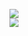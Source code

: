 [![](https://img.shields.io/badge/Made%20With-Github%20Spray-lightgrey.svg?style=for-the-badge&logo=github)](https://github.com/Annihil/github-spray#4906)  
[![](https://i.imgur.com/2DrTn0Z.gif)](https://github.com/Annihil/github-spray)